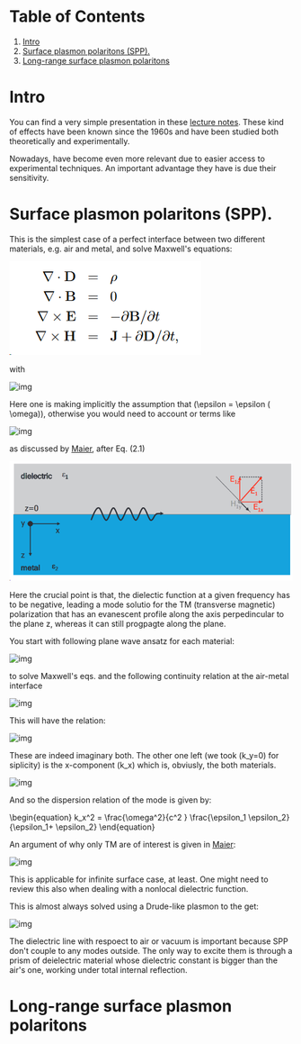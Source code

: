 
# Table of Contents

1.  [Intro](#org8ca9443)
2.  [Surface plasmon polaritons (SPP).](#orga7c9403)
3.  [Long-range surface plasmon polaritons](#org6fe807a)



<a id="org8ca9443"></a>

# Intro

You can find a very simple presentation in these [lecture notes](./plasmonics-lecture-notes.pdf). These
kind of effects have been known since the 1960s and have been studied
both theoretically and experimentally.

Nowadays, have become even more relevant due to easier access to
experimental techniques. An important advantage they have is due their
sensitivity.


<a id="orga7c9403"></a>

# Surface plasmon polaritons (SPP).

This is the simplest case of a perfect interface between two different
materials, e.g. air and metal, and solve Maxwell's
equations:

![img](./Surface_plasmon_polaritons_(SPP)/2023-08-22_15-07-26_screenshot.png)

with

![img](Surface_plasmon_polaritons_(SPP)./2023-08-22_15-11-15_screenshot.png)

Here one is making implicitly the assumption that \(\epsilon = \epsilon ( \omega)\), otherwise
you would need to account or terms like

![img](Surface_plasmon_polaritons_(SPP)./2023-08-22_15-20-39_screenshot.png)

as discussed by [Maier](./Maier_PLASMONICS.pdf), after Eq. (2.1)

![img](./Surface_plasmon_polaritons_(SPP)/2023-08-21_19-49-35_screenshot.png)

Here the crucial point is that, the dielectic function at a given
frequency has to be negative, leading a mode solutio for the TM
(transverse magnetic) polarization that has an evanescent profile
along the axis perpedincular to the plane z, whereas it can still
progpagte along the plane.

You start with following plane wave ansatz for each material:

![img](Surface_plasmon_polaritons_(SPP)./2023-08-22_15-33-50_screenshot.png)

to solve Maxwell's eqs. and the following continuity relation at the
air-metal interface

![img](Surface_plasmon_polaritons_(SPP)./2023-08-22_15-38-37_screenshot.png)

This will have the relation:

![img](Surface_plasmon_polaritons_(SPP)./2023-08-22_15-40-20_screenshot.png)

These are indeed imaginary both. The other one left (we took \(k_y=0\)
for siplicity) is the x-component \(k_x\) which is, obviusly, the both
materials.

![img](Surface_plasmon_polaritons_(SPP)./2023-08-22_15-45-12_screenshot.png)

And so the dispersion relation of the mode is given by:

\begin{equation}
k_x^2 = \frac{\omega^2}{c^2 }  \frac{\epsilon_1 \epsilon_2}  {\epsilon_1+ \epsilon_2}
\end{equation}

An argument of why only TM are of interest is given in [Maier](./Maier_PLASMONICS.pdf):

![img](Surface_plasmon_polaritons_(SPP)./2023-08-21_20-03-10_screenshot.png)

This is applicable for infinite surface case, at least. One might need
to review this also when dealing with a nonlocal dielectric function.

This is almost always solved using a Drude-like plasmon to the get:

![img](Surface_plasmon_polaritons_(SPP)./2023-08-22_16-25-56_screenshot.png)

The dielectric line with respoect to air or vacuum is important
because SPP don't couple to any modes outside. The only way to excite
them is through a prism of deielectric material whose dielectric
constant is bigger than the air's one, working under total internal
reflection. 


<a id="org6fe807a"></a>

# Long-range surface plasmon polaritons

